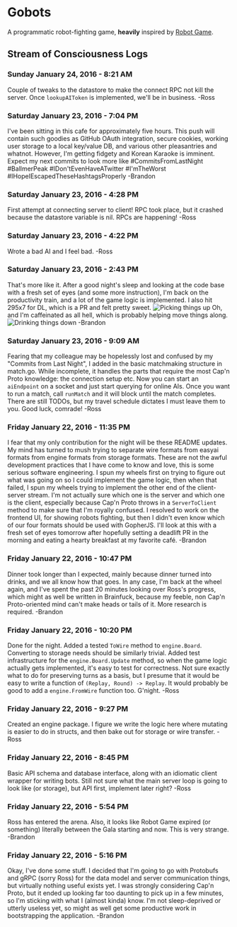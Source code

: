 # Gobots

A programmatic robot-fighting game, **heavily** inspired by [Robot
Game](http://robotgame.net).

## Stream of Consciousness Logs

### Sunday January 24, 2016 - 8:21 AM

Couple of tweaks to the datastore to make the connect RPC not kill the server.
Once `lookupAIToken` is implemented, we'll be in business. -Ross

### Saturday January 23, 2016 - 7:04 PM

I've been sitting in this cafe for approximately five hours. This push will
contain such goodies as GitHub OAuth integration, secure cookies, working user
storage to a local key/value DB, and various other pleasantries and whatnot.
However, I'm getting fidgety and Korean Karaoke is imminent. Expect my next
commits to look more like \#CommitsFromLastNight \#BallmerPeak
\#IDon'tEvenHaveATwitter \#I'mTheWorst \#IHopeIEscapedTheseHashtagsProperly
-Brandon

### Saturday January 23, 2016 - 4:28 PM

First attempt at connecting server to client! RPC took place, but it crashed
because the datastore variable is nil.  RPCs are happening! -Ross

### Saturday January 23, 2016 - 4:22 PM

Wrote a bad AI and I feel bad. -Ross

### Saturday January 23, 2016 - 2:43 PM

That's more like it. After a good night's sleep and looking at the code base
with a fresh set of eyes (and some more instruction), I'm back on the
productivity train, and a lot of the game logic is implemented. I also hit
295x7 for DL, which is a PR and felt pretty sweet.
![Picking things up](http://i.imgur.com/507xBdZ.jpg)
Oh, and I'm caffeinated as all hell, which is probably helping move things
along.
![Drinking things down](http://i.imgur.com/WM8tlQv.jpg)
-Brandon

### Saturday January 23, 2016 - 9:09 AM

Fearing that my colleague may be hopelessly lost and confused by my "Commits
from Last Night", I added in the basic matchmaking structure in match.go.  While
incomplete, it handles the parts that require the most Cap'n Proto knowledge:
the connection setup etc.  Now you can start an `aiEndpoint` on a socket and
just start querying for online AIs.  Once you want to run a match, call
`runMatch` and it will block until the match completes.  There are still TODOs,
but my travel schedule dictates I must leave them to you.  Good luck, comrade!
-Ross

### Friday January 22, 2016 - 11:35 PM

I fear that my only contribution for the night will be these README updates. My
mind has turned to mush trying to separate wire formats from easyai formats
from engine formats from storage formats. These are not the awful development
practices that I have come to know and love, this is some serious software
engineering. I spun my wheels first on trying to figure out what was going on
so I could implement the game logic, then when that failed, I spun my wheels
trying to implement the other end of the client-server stream. I'm not actually
sure which one is the server and which one is the client, especially because
Cap'n Proto throws in a `ServerToClient` method to make sure that I'm royally
confused. I resolved to work on the frontend UI, for showing robots fighting,
but then I didn't even know which of our four formats should be used with
GopherJS. I'll look at this with a fresh set of eyes tomorrow after hopefully
setting a deadlift PR in the morning and eating a hearty breakfast at my
favorite café. -Brandon

### Friday January 22, 2016 - 10:47 PM

Dinner took longer than I expected, mainly because dinner turned into drinks,
and we all know how that goes. In any case, I'm back at the wheel again, and
I've spent the past 20 minutes looking over Ross's progress, which might as
well be written in Brainfuck, because my feeble, non Cap'n Proto-oriented mind
can't make heads or tails of it. More research is required. -Brandon

### Friday January 22, 2016 - 10:20 PM

Done for the night.  Added a tested `ToWire` method to `engine.Board`.
Converting to storage needs should be similarly trivial.  Added test
infrastructure for the `engine.Board.Update` method, so when the game logic
actually gets implemented, it's easy to test for correctness.  Not sure exactly
what to do for preserving turns as a basis, but I presume that it would be easy
to write a function of `(Replay, Round) -> Replay`. It would probably be good to
add a `engine.FromWire` function too. G'night. -Ross

### Friday January 22, 2016 - 9:27 PM

Created an engine package.  I figure we write the logic here where mutating
is easier to do in structs, and then bake out for storage or wire transfer.
-Ross

### Friday January 22, 2016 - 8:45 PM

Basic API schema and database interface, along with an idiomatic client wrapper
for writing bots.  Still not sure what the main server loop is going to look
like (or storage), but API first, implement later right? -Ross

### Friday January 22, 2016 - 5:54 PM

Ross has entered the arena. Also, it looks like Robot Game expired (or
something) literally between the Gala starting and now. This is very strange.
-Brandon

### Friday January 22, 2016 - 5:16 PM

Okay, I've done some stuff. I decided that I'm going to go with Protobufs and
gRPC (sorry Ross) for the data model and server communication things, but
virtually nothing useful exists yet. I was strongly considering Cap'n Proto,
but it ended up looking far too daunting to pick up in a few minutes, so I'm
sticking with what I (almost kinda) know. I'm not sleep-deprived or utterly
useless yet, so might as well get some productive work in bootstrapping the
application. -Brandon
